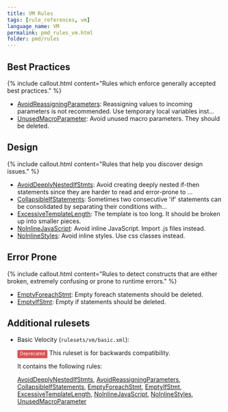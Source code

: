 ```yaml
---
title: VM Rules
tags: [rule_references, vm]
language_name: VM
permalink: pmd_rules_vm.html
folder: pmd/rules
---
```

## Best Practices

{% include callout.html content="Rules which enforce generally accepted best practices." %}

*   [AvoidReassigningParameters](pmd_rules_vm_bestpractices.html#avoidreassigningparameters): Reassigning values to incoming parameters is not recommended.  Use temporary local variables inst...
*   [UnusedMacroParameter](pmd_rules_vm_bestpractices.html#unusedmacroparameter): Avoid unused macro parameters. They should be deleted.

## Design

{% include callout.html content="Rules that help you discover design issues." %}

*   [AvoidDeeplyNestedIfStmts](pmd_rules_vm_design.html#avoiddeeplynestedifstmts): Avoid creating deeply nested if-then statements since they are harder to read and error-prone to ...
*   [CollapsibleIfStatements](pmd_rules_vm_design.html#collapsibleifstatements): Sometimes two consecutive 'if' statements can be consolidated by separating their conditions with...
*   [ExcessiveTemplateLength](pmd_rules_vm_design.html#excessivetemplatelength): The template is too long. It should be broken up into smaller pieces.
*   [NoInlineJavaScript](pmd_rules_vm_design.html#noinlinejavascript): Avoid inline JavaScript. Import .js files instead.
*   [NoInlineStyles](pmd_rules_vm_design.html#noinlinestyles): Avoid inline styles. Use css classes instead.

## Error Prone

{% include callout.html content="Rules to detect constructs that are either broken, extremely confusing or prone to runtime errors." %}

*   [EmptyForeachStmt](pmd_rules_vm_errorprone.html#emptyforeachstmt): Empty foreach statements should be deleted.
*   [EmptyIfStmt](pmd_rules_vm_errorprone.html#emptyifstmt): Empty if statements should be deleted.

## Additional rulesets

*   Basic Velocity (`rulesets/vm/basic.xml`):

    <span style="border-radius: 0.25em; color: #fff; padding: 0.2em 0.6em 0.3em; display: inline; background-color: #d9534f; font-size: 75%;">Deprecated</span>  This ruleset is for backwards compatibility.

    It contains the following rules:

    [AvoidDeeplyNestedIfStmts](pmd_rules_vm_design.html#avoiddeeplynestedifstmts), [AvoidReassigningParameters](pmd_rules_vm_bestpractices.html#avoidreassigningparameters), [CollapsibleIfStatements](pmd_rules_vm_design.html#collapsibleifstatements), [EmptyForeachStmt](pmd_rules_vm_errorprone.html#emptyforeachstmt), [EmptyIfStmt](pmd_rules_vm_errorprone.html#emptyifstmt), [ExcessiveTemplateLength](pmd_rules_vm_design.html#excessivetemplatelength), [NoInlineJavaScript](pmd_rules_vm_design.html#noinlinejavascript), [NoInlineStyles](pmd_rules_vm_design.html#noinlinestyles), [UnusedMacroParameter](pmd_rules_vm_bestpractices.html#unusedmacroparameter)


